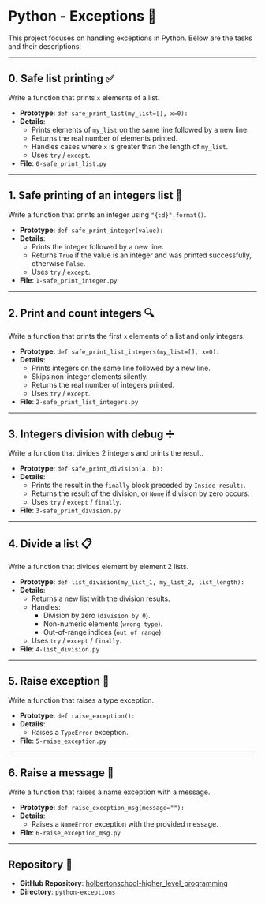 # Python - Exceptions 🐍

This project focuses on handling exceptions in Python. Below are the tasks and their descriptions:

---

## 0. Safe list printing ✅
Write a function that prints `x` elements of a list.

- **Prototype**: `def safe_print_list(my_list=[], x=0):`
- **Details**:
  - Prints elements of `my_list` on the same line followed by a new line.
  - Returns the real number of elements printed.
  - Handles cases where `x` is greater than the length of `my_list`.
  - Uses `try` / `except`.
- **File**: `0-safe_print_list.py`

---

## 1. Safe printing of an integers list 🔢
Write a function that prints an integer using `"{:d}".format()`.

- **Prototype**: `def safe_print_integer(value):`
- **Details**:
  - Prints the integer followed by a new line.
  - Returns `True` if the value is an integer and was printed successfully, otherwise `False`.
  - Uses `try` / `except`.
- **File**: `1-safe_print_integer.py`

---

## 2. Print and count integers 🔍
Write a function that prints the first `x` elements of a list and only integers.

- **Prototype**: `def safe_print_list_integers(my_list=[], x=0):`
- **Details**:
  - Prints integers on the same line followed by a new line.
  - Skips non-integer elements silently.
  - Returns the real number of integers printed.
  - Uses `try` / `except`.
- **File**: `2-safe_print_list_integers.py`

---

## 3. Integers division with debug ➗
Write a function that divides 2 integers and prints the result.

- **Prototype**: `def safe_print_division(a, b):`
- **Details**:
  - Prints the result in the `finally` block preceded by `Inside result:`.
  - Returns the result of the division, or `None` if division by zero occurs.
  - Uses `try` / `except` / `finally`.
- **File**: `3-safe_print_division.py`

---

## 4. Divide a list 📋
Write a function that divides element by element 2 lists.

- **Prototype**: `def list_division(my_list_1, my_list_2, list_length):`
- **Details**:
  - Returns a new list with the division results.
  - Handles:
    - Division by zero (`division by 0`).
    - Non-numeric elements (`wrong type`).
    - Out-of-range indices (`out of range`).
  - Uses `try` / `except` / `finally`.
- **File**: `4-list_division.py`

---

## 5. Raise exception 🚨
Write a function that raises a type exception.

- **Prototype**: `def raise_exception():`
- **Details**:
  - Raises a `TypeError` exception.
- **File**: `5-raise_exception.py`

---

## 6. Raise a message 📨
Write a function that raises a name exception with a message.

- **Prototype**: `def raise_exception_msg(message=""):`
- **Details**:
  - Raises a `NameError` exception with the provided message.
- **File**: `6-raise_exception_msg.py`

---

## Repository 📂
- **GitHub Repository**: [holbertonschool-higher_level_programming](https://github.com/holbertonschool-higher_level_programming)
- **Directory**: `python-exceptions`